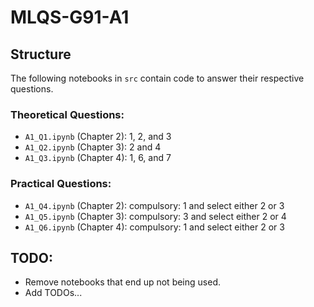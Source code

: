 # MLQS-G91-A1

## Structure
The following notebooks in `src` contain code to answer their respective questions.
### Theoretical Questions:
- `A1_Q1.ipynb` (Chapter 2): 1, 2, and 3
- `A1_Q2.ipynb` (Chapter 3): 2 and 4
- `A1_Q3.ipynb` (Chapter 4): 1, 6, and 7
### Practical Questions:
- `A1_Q4.ipynb` (Chapter 2): compulsory: 1 and select either 2 or 3
- `A1_Q5.ipynb` (Chapter 3): compulsory: 3 and select either 2 or 4
- `A1_Q6.ipynb` (Chapter 4): compulsory: 1 and select either 2 or 3

## TODO:
* Remove notebooks that end up not being used.
* Add TODOs...
